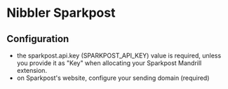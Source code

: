 # Nibbler Sparkpost

## Configuration

- the sparkpost.api.key (SPARKPOST_API_KEY) value is required, unless you provide it as "Key" when allocating your
Sparkpost Mandrill extension.
- on Sparkpost's website, configure your sending domain (required)